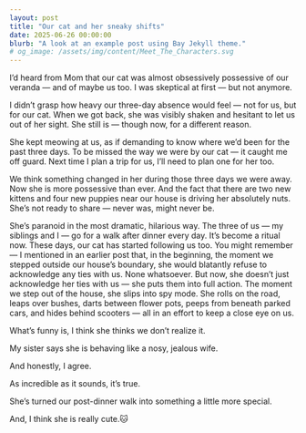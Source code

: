 ```yaml
---
layout: post
title: "Our cat and her sneaky shifts"
date: 2025-06-26 00:00:00
blurb: "A look at an example post using Bay Jekyll theme."
# og_image: /assets/img/content/Meet_The_Characters.svg
---
```


I’d heard from Mom that our cat was almost obsessively possessive of our veranda — and of maybe us too. I was skeptical at first — but not anymore.

I didn’t grasp how heavy our three-day absence would feel — not for us, but for our cat. When we got back, she was visibly shaken and hesitant to let us out of her sight. She still is — though now, for a different reason.

She kept meowing at us, as if demanding to know where we’d been for the past three days. To be missed the way we were by our cat — it caught me off guard. Next time I plan a trip for us, I’ll need to plan one for her too.

We think something changed in her during those three days we were away. Now she is more possessive than ever. And the fact that there are two new kittens and four new puppies near our house is driving her absolutely nuts. She’s not ready to share — never was, might never be.

She’s paranoid in the most dramatic, hilarious way. The three of us — my siblings and I — go for a walk after dinner every day. It’s become a ritual now. These days, our cat has started following us too. You might remember — I mentioned in an earlier post that, in the beginning, the moment we stepped outside our house’s boundary, she would blatantly refuse to acknowledge any ties with us. None whatsoever. But now, she doesn’t just acknowledge her ties with us — she puts them into full action. The moment we step out of the house, she slips into spy mode. She rolls on the road, leaps over bushes, darts between flower pots, peeps from beneath parked cars, and hides behind scooters — all in an effort to keep a close eye on us.

What’s funny is, I think she thinks we don’t realize it.

My sister says she is behaving like a nosy, jealous wife.

And honestly, I agree.

As incredible as it sounds, it’s true.

She’s turned our post-dinner walk into something a little more special. 

And, I think she is really cute.🐱

